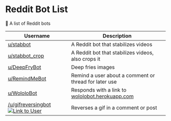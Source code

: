 # Reddit Bot List
🤖 A list of Reddit bots



| Username | Description |
|-|-|
| [u/stabbot](Bots/stabbot.md) | A Reddit bot that stabilizes videos | Mention |
| [u/stabbot_crop](Bots/stabbot_crop.md) | A Reddit bot that stabilizes videos, also crops it |
| [u/DeepFryBot](Bots/DeepFryBot.md) | Deep fries images |
| [u/RemindMeBot](Bots/RemindMeBot.md)| Remind a user about a comment or thread for later use |
| [u/WololoBot](Bots/WololoBot.md) | Responds with a link to [wololobot.herokuapp.com](https://wololobot.herokuapp.com) |
| [/u/gifreversingbot](Bots/gifreversingbot.md) [![Link to User][extlink]](http://reddit.com/u/gifreversingbot) | Reverses a gif in a comment or post |


[extlink]: redddit_icon.png "Link to User"